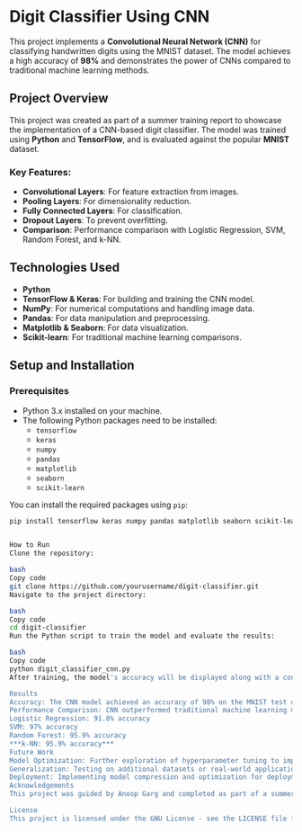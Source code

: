 # Digit Classifier Using CNN

This project implements a **Convolutional Neural Network (CNN)** for classifying handwritten digits using the MNIST dataset. The model achieves a high accuracy of **98%** and demonstrates the power of CNNs compared to traditional machine learning methods.

## Project Overview

This project was created as part of a summer training report to showcase the implementation of a CNN-based digit classifier. The model was trained using **Python** and **TensorFlow**, and is evaluated against the popular **MNIST** dataset.

### Key Features:
- **Convolutional Layers**: For feature extraction from images.
- **Pooling Layers**: For dimensionality reduction.
- **Fully Connected Layers**: For classification.
- **Dropout Layers**: To prevent overfitting.
- **Comparison**: Performance comparison with Logistic Regression, SVM, Random Forest, and k-NN.

## Technologies Used

- **Python**
- **TensorFlow & Keras**: For building and training the CNN model.
- **NumPy**: For numerical computations and handling image data.
- **Pandas**: For data manipulation and preprocessing.
- **Matplotlib & Seaborn**: For data visualization.
- **Scikit-learn**: For traditional machine learning comparisons.

## Setup and Installation

### Prerequisites

- Python 3.x installed on your machine.
- The following Python packages need to be installed:
  - `tensorflow`
  - `keras`
  - `numpy`
  - `pandas`
  - `matplotlib`
  - `seaborn`
  - `scikit-learn`

You can install the required packages using `pip`:

```bash
pip install tensorflow keras numpy pandas matplotlib seaborn scikit-learn


How to Run
Clone the repository:

bash
Copy code
git clone https://github.com/yourusername/digit-classifier.git
Navigate to the project directory:

bash
Copy code
cd digit-classifier
Run the Python script to train the model and evaluate the results:

bash
Copy code
python digit_classifier_cnn.py
After training, the model's accuracy will be displayed along with a confusion matrix and other metrics.

Results
Accuracy: The CNN model achieved an accuracy of 98% on the MNIST test dataset.
Performance Comparison: CNN outperformed traditional machine learning models, such as:
Logistic Regression: 91.8% accuracy
SVM: 97% accuracy
Random Forest: 95.9% accuracy
***k-NN: 95.9% accuracy***
Future Work
Model Optimization: Further exploration of hyperparameter tuning to improve accuracy.
Generalization: Testing on additional datasets or real-world applications.
Deployment: Implementing model compression and optimization for deployment in resource-constrained environments.
Acknowledgements
This project was guided by Anoop Garg and completed as part of a summer training program at Lovely Professional University.

License
This project is licensed under the GNU License - see the LICENSE file for details
